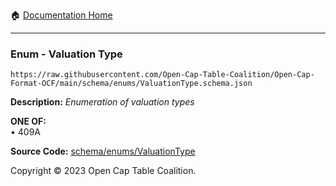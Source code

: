 :house: [Documentation Home](../../../README.md)

---

### Enum - Valuation Type

`https://raw.githubusercontent.com/Open-Cap-Table-Coalition/Open-Cap-Format-OCF/main/schema/enums/ValuationType.schema.json`

**Description:** _Enumeration of valuation types_

**ONE OF:**</br>&bull; 409A

**Source Code:** [schema/enums/ValuationType](../../../../schema/enums/ValuationType.schema.json)

Copyright © 2023 Open Cap Table Coalition.
